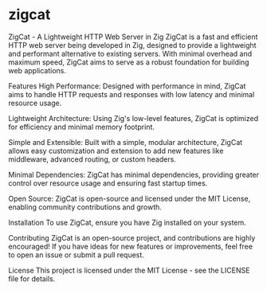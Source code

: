 # zigcat

ZigCat - A Lightweight HTTP Web Server in Zig
ZigCat is a fast and efficient HTTP web server being developed in Zig, designed to provide a lightweight and performant alternative to existing servers. With minimal overhead and maximum speed, ZigCat aims to serve as a robust foundation for building web applications.

Features
High Performance: Designed with performance in mind, ZigCat aims to handle HTTP requests and responses with low latency and minimal resource usage.

Lightweight Architecture: Using Zig's low-level features, ZigCat is optimized for efficiency and minimal memory footprint.

Simple and Extensible: Built with a simple, modular architecture, ZigCat allows easy customization and extension to add new features like middleware, advanced routing, or custom headers.

Minimal Dependencies: ZigCat has minimal dependencies, providing greater control over resource usage and ensuring fast startup times.

Open Source: ZigCat is open-source and licensed under the MIT License, enabling community contributions and growth.

Installation
To use ZigCat, ensure you have Zig installed on your system. 

Contributing
ZigCat is an open-source project, and contributions are highly encouraged! If you have ideas for new features or improvements, feel free to open an issue or submit a pull request.


License
This project is licensed under the MIT License - see the LICENSE file for details.
